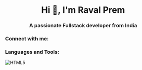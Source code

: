 <h1 align="center">Hi 👋, I'm Raval Prem</h1>
<h3 align="center">A passionate Fullstack developer from India</h3>

<h3 align="left">Connect with me:</h3>
<p align="left">
  
</p>

<h3 align="left">Languages and Tools:</h3>

![HTML5](https://img.shields.io/badge/HTML5-E34F26?style=for-the-badge&logo=html5&logoColor=white)
